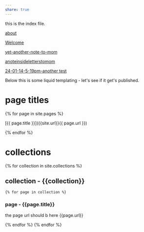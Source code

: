 ```yaml
---
share: true
---
```



this is the index file.

[about](./about.md)

[Welcome](./Welcome.md)

[yet-another-note-to-mom](./LettersToMom/yet-another-note-to-mom.md)

[anoteinsideletterstomom](./LettersToMom/anoteinsideletterstomom.md)


[24-01-14-5-19pm-another test](./LettersToMom/24-01-14-5-19pm-another%20test.md)



Below this is some liquid templating - let's see if it get's published.



# page titles
{% for page in site.pages %}

[{{ page.title }}]({{site.url}}{{ page.url }})

{% endfor %}    


# collections

{% for collection in site.collections %}

## collection - {{collection}}

	{% for page in collection %}

### page - {{page.title}} 
the page url should b here {{page.url}}

{% endfor %}
{% endfor %} 
